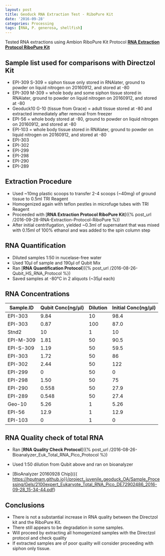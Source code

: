 ```yaml
---
layout: post
title: Geoduck RNA Extraction Test - RiboPure Kit
date: '2016-09-28'
categories: Processing
tags: [RNA, P. generosa, shellfish]
---
```


Tested RNA extractions using Ambion RiboPure Kit
Protocol [**RNA Extraction Protocol RiboPure Kit**](https://hputnam.github.io/Putnam_Lab_Notebook/RNA-Extraction-Protocol-RiboPure/)


## Sample list used for comparisons with Directzol Kit
* EPI-309 S-309 = siphon tissue only stored in RNAlater, ground to powder on liquid nitrogen on 20160912, and stored at -80
* EPI-309 M-309 = whole body and some siphon tissue stored in RNAlater, ground to powder on liquid nitrogen on 20160912, and stored at -80 
* Geoduck10 G-10 (tissue from Grace) = adult tissue stored at -80 and extracted immediately after removal from freezer
* EPI-56 = whole body stored at -80, ground to powder on liquid nitrogen on 20160912, and stored at -80
* EPI-103 = whole body tissue stored in RNAlater, ground to powder on liquid nitrogen on 20160912, and stored at -80
* EPI-303
* EPI-302
* EPI-299
* EPI-298
* EPI-290
* EPI-289

## Extraction Procedure
* Used ~10mg plastic scoops to transfer 2-4 scoops (~40mg) of ground tissue to 0.5ml TRI Reagent
* Homogenized again with teflon pestles in microfuge tubes with TRI Reagent
* Proceeded with [**RNA Extraction Protocol RiboPure Kit**]({% post_url /2016-09-28-RNA-Extraction-Protocol-RiboPure %})
* After initial centrifugation, yielded ~0.3ml of supernatant that was mixed with 0.15ml of 100% ethanol and was added to the spin column step

## RNA Quantification 
* Diluted samples 1:50 in nucelase-free water
* Used 10µl of sample and 190µl of Qubit Mix
* Ran [**RNA Quantification Protocol**]({% post_url /2016-08-26-Qubit_HS_RNA_Protocol %})
* Saved samples at -80°C in 2 aliquots (~35µl each)

## RNA Concentrations


 **Sample.ID** | **Qubit Conc(ng/µl)** | **Dilution** | **Initial Conc(ng/µl)**
 ---|---|---|---
 EPI-303 | 9.84 | 10 | 98.4 
 EPI-303 | 0.87 | 100 |87.0 
 Stnd2 | 10 | 1 | 10 
 EPI-M-309 | 1.81 | 50 | 90.5 
 EPI-S-309 | 1.19 | 50 | 59.5 
 EPI-303 | 1.72 | 50 | 86 
 EPI-302 | 2.44 | 50 | 122 
 EPI-299 | 0 | 50 | 0 
 EPI-298 | 1.50 | 50 | 75 
 EPI-290 | 0.558 | 50 | 27.9 
 EPI-289 | 0.548 | 50 | 27.4 
 Geo-10 | 5.26 | 1 | 5.26 
 EPI-56 | 12.9 | 1 | 12.9 
 EPI-103 | 0 | 1 | 0 



## RNA Quality check of total RNA
* Ran [**RNA Quality Check Protocol**]({% post_url /2016-08-26-Bioanalyzer_Euk_Total_RNA_Pico_Protocol %})

* Used 1:50 dilution from Qubit above and ran on bioanalyzer
* [BioAnalyzer 20160928 Chip]({{ https://hputnam.github.io}}/project_juvenile_geoduck_OA/Sample_Processing/Gels/2100expert_Eukaryote_Total_RNA_Pico_DE72902486_2016-09-28_15-34-44.pdf)

## Conclusions
* There is not a substantial increase in RNA quality between the Directzol kit and the RiboPure Kit. 
* There still appears to be degradation in some samples. 
* Will proceed by extracting all homogenized samples with the Directzol protocol and check quality
* If extracted samples are of poor quality will consider proceeding with siphon only tissue.